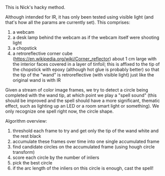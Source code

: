This is Nick's hacky method.

Although intended for IR, it has only been tested using visible light (and that's how all the params are currently set). This comprises:
1) a webcam
2) a desk lamp behind the webcam as if the webcam itself were shooting light
3) a chopstick
4) a retroreflective corner cube (https://en.wikipedia.org/wiki/Corner_reflector) about 1 cm large with the interior faces covered in a layer of tinfoil; this is affixed to the tip of the chopstick with epoxy (although hot glue is probably better) so that the tip of the "wand" is retroreflective (with visible light) just like the original wand is with IR

Given a stream of color image frames, we try to detect a circle being completed with the wand tip, at which point we play a "spell sound" (this should be improved and the spell should have a more significant, thematic effect, such as lighting up an LED or a room smart light or something). We only recognize one spell right now, the circle shape.

Algorithm overview:
1) threshold each frame to try and get only the tip of the wand white and the rest black
2) accumulate these frames over time into one single accumulated frame
3) find candidate circles on the accumulated frame (using hough circle transform)
4) score each circle by the number of inliers
5) pick the best circle
6) if the arc length of the inliers on this circle is enough, cast the spell!

